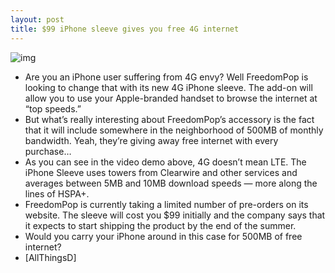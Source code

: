 ```yaml
---
layout: post
title: $99 iPhone sleeve gives you free 4G internet
---
```

![img](http://media.idownloadblog.com/wp-content/uploads/2012/05/freedompop.jpg)
* Are you an iPhone user suffering from 4G envy? Well FreedomPop is looking to change that with its new 4G iPhone sleeve. The add-on will allow you to use your Apple-branded handset to browse the internet at “top speeds.”
* But what’s really interesting about FreedomPop’s accessory is the fact that it will include somewhere in the neighborhood of 500MB of monthly bandwidth. Yeah, they’re giving away free internet with every purchase…
* As you can see in the video demo above, 4G doesn’t mean LTE. The iPhone Sleeve uses towers from Clearwire and other services and averages between 5MB and 10MB download speeds — more along the lines of HSPA+.
* FreedomPop is currently taking a limited number of pre-orders on its website. The sleeve will cost you $99 initially and the company says that it expects to start shipping the product by the end of the summer.
* Would you carry your iPhone around in this case for 500MB of free internet?
* [AllThingsD]


